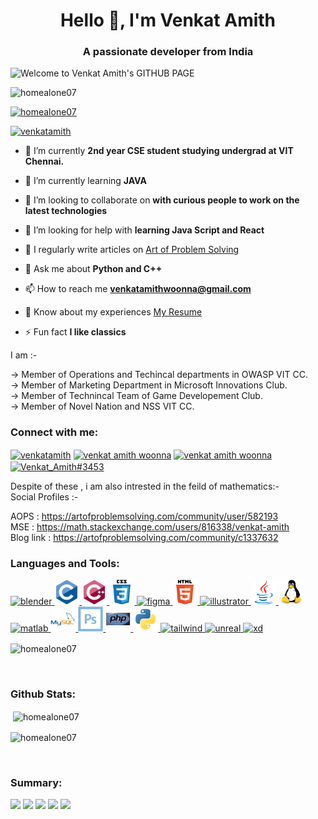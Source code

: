 <h1 align="center">Hello 👋, I'm Venkat Amith</h1>

<h3 align="center">A passionate  developer from India</h3>

![Welcome to Venkat Amith's GITHUB PAGE](https://user-images.githubusercontent.com/98298826/150728612-4ad701f4-15ae-4d8d-b4e1-c159c746cf7e.png)


<p align="left"> <img src="https://komarev.com/ghpvc/?username=homealone07&label=Profile%20views&color=0e75b6&style=flat" alt="homealone07" /> </p>

<p align="left"> <a href="https://github.com/ryo-ma/github-profile-trophy"><img src="https://github-profile-trophy.vercel.app/?username=homealone07" alt="homealone07" /></a> </p>

<p align="left"> <a href="https://twitter.com/venkatamith" target="blank"><img src="https://img.shields.io/twitter/follow/venkatamith?logo=twitter&style=for-the-badge" alt="venkatamith" /></a> </p>

- 🔭 I’m currently **2nd year CSE student studying undergrad at VIT Chennai.**

- 🌱 I’m currently learning **JAVA**

- 👯 I’m looking to collaborate on **with curious people to work on the latest technologies**

- 🤝 I’m looking for help with **learning Java Script and React**

- 📝 I regularly write articles on [Art of Problem Solving](https://artofproblemsolving.com/community/c1337632)

- 💬 Ask me about **Python and C++**

- 📫 How to reach me **venkatamithwoonna@gmail.com**

- 📄 Know about my experiences [My Resume](https://drive.google.com/file/d/1A-0YiCifwWG05HsnKUpxlAKWZgi0KCy6/view?usp=sharing)

- ⚡ Fun fact **I like classics**


I am :- 

-> Member of Operations and Techincal departments  in OWASP VIT CC.<br />
-> Member of Marketing Department in Microsoft Innovations Club.<br />
-> Member of Technincal Team of Game Developement Club.<br />
-> Member of Novel Nation and  NSS VIT CC.<br />



<h3 align="left">Connect with me:</h3>
<p align="left">
<a href="https://twitter.com/venkatamith" target="blank"><img align="center" src="https://raw.githubusercontent.com/rahuldkjain/github-profile-readme-generator/master/src/images/icons/Social/twitter.svg" alt="venkatamith" height="30" width="40" /></a>
<a href="https://linkedin.com/in/venkat amith woonna" target="blank"><img align="center" src="https://raw.githubusercontent.com/rahuldkjain/github-profile-readme-generator/master/src/images/icons/Social/linked-in-alt.svg" alt="venkat amith woonna" height="30" width="40" /></a>
<a href="https://kaggle.com/venkat amith woonna" target="blank"><img align="center" src="https://raw.githubusercontent.com/rahuldkjain/github-profile-readme-generator/master/src/images/icons/Social/kaggle.svg" alt="venkat amith woonna" height="30" width="40" /></a>
<a href="https://discord.gg/Venkat_Amith#3453" target="blank"><img align="center" src="https://raw.githubusercontent.com/rahuldkjain/github-profile-readme-generator/master/src/images/icons/Social/discord.svg" alt="Venkat_Amith#3453" height="30" width="40" /></a>
</p>


Despite of these , i am also intrested in the feild of mathematics:-<br />
Social Profiles :- <br />

AOPS : https://artofproblemsolving.com/community/user/582193 <br />
MSE : https://math.stackexchange.com/users/816338/venkat-amith <br />
Blog link : https://artofproblemsolving.com/community/c1337632 <br />


<h3 align="left">Languages and Tools:</h3>
<p align="left"> <a href="https://www.blender.org/" target="_blank" rel="noreferrer"> <img src="https://download.blender.org/branding/community/blender_community_badge_white.svg" alt="blender" width="40" height="40"/> </a> <a href="https://www.cprogramming.com/" target="_blank" rel="noreferrer"> <img src="https://raw.githubusercontent.com/devicons/devicon/master/icons/c/c-original.svg" alt="c" width="40" height="40"/> </a> <a href="https://www.w3schools.com/cpp/" target="_blank" rel="noreferrer"> <img src="https://raw.githubusercontent.com/devicons/devicon/master/icons/cplusplus/cplusplus-original.svg" alt="cplusplus" width="40" height="40"/> </a> <a href="https://www.w3schools.com/css/" target="_blank" rel="noreferrer"> <img src="https://raw.githubusercontent.com/devicons/devicon/master/icons/css3/css3-original-wordmark.svg" alt="css3" width="40" height="40"/> </a> <a href="https://www.figma.com/" target="_blank" rel="noreferrer"> <img src="https://www.vectorlogo.zone/logos/figma/figma-icon.svg" alt="figma" width="40" height="40"/> </a> <a href="https://www.w3.org/html/" target="_blank" rel="noreferrer"> <img src="https://raw.githubusercontent.com/devicons/devicon/master/icons/html5/html5-original-wordmark.svg" alt="html5" width="40" height="40"/> </a> <a href="https://www.adobe.com/in/products/illustrator.html" target="_blank" rel="noreferrer"> <img src="https://www.vectorlogo.zone/logos/adobe_illustrator/adobe_illustrator-icon.svg" alt="illustrator" width="40" height="40"/> </a> <a href="https://www.java.com" target="_blank" rel="noreferrer"> <img src="https://raw.githubusercontent.com/devicons/devicon/master/icons/java/java-original.svg" alt="java" width="40" height="40"/> </a> <a href="https://www.linux.org/" target="_blank" rel="noreferrer"> <img src="https://raw.githubusercontent.com/devicons/devicon/master/icons/linux/linux-original.svg" alt="linux" width="40" height="40"/> </a> <a href="https://www.mathworks.com/" target="_blank" rel="noreferrer"> <img src="https://upload.wikimedia.org/wikipedia/commons/2/21/Matlab_Logo.png" alt="matlab" width="40" height="40"/> </a> <a href="https://www.mysql.com/" target="_blank" rel="noreferrer"> <img src="https://raw.githubusercontent.com/devicons/devicon/master/icons/mysql/mysql-original-wordmark.svg" alt="mysql" width="40" height="40"/> </a> <a href="https://www.photoshop.com/en" target="_blank" rel="noreferrer"> <img src="https://raw.githubusercontent.com/devicons/devicon/master/icons/photoshop/photoshop-line.svg" alt="photoshop" width="40" height="40"/> </a> <a href="https://www.php.net" target="_blank" rel="noreferrer"> <img src="https://raw.githubusercontent.com/devicons/devicon/master/icons/php/php-original.svg" alt="php" width="40" height="40"/> </a> <a href="https://www.python.org" target="_blank" rel="noreferrer"> <img src="https://raw.githubusercontent.com/devicons/devicon/master/icons/python/python-original.svg" alt="python" width="40" height="40"/> </a> <a href="https://tailwindcss.com/" target="_blank" rel="noreferrer"> <img src="https://www.vectorlogo.zone/logos/tailwindcss/tailwindcss-icon.svg" alt="tailwind" width="40" height="40"/> </a> <a href="https://unrealengine.com/" target="_blank" rel="noreferrer"> <img src="https://raw.githubusercontent.com/kenangundogan/fontisto/036b7eca71aab1bef8e6a0518f7329f13ed62f6b/icons/svg/brand/unreal-engine.svg" alt="unreal" width="40" height="40"/> </a> <a href="https://www.adobe.com/products/xd.html" target="_blank" rel="noreferrer"> <img src="https://cdn.worldvectorlogo.com/logos/adobe-xd.svg" alt="xd" width="40" height="40"/> </a> </p>

<p><img align="center" src="https://github-readme-stats.vercel.app/api/top-langs?username=homealone07&show_icons=true&locale=en&layout=compact" alt="homealone07" /></p>
<br />
<h3 align="left">Github Stats:</h3>
<p>&nbsp;<img align="center" src="https://github-readme-stats.vercel.app/api?username=homealone07&show_icons=true&locale=en" alt="homealone07" /></p>

<p><img align="center" src="https://github-readme-streak-stats.herokuapp.com/?user=homealone07&" alt="homealone07" /></p>

<br />
<h3 align="left">Summary:</h3>

![](https://github-profile-summary-cards.vercel.app/api/cards/profile-details?username=homealone07&theme=default)
![](https://github-profile-summary-cards.vercel.app/api/cards/repos-per-language?username=homealone07&theme=default)
![](https://github-profile-summary-cards.vercel.app/api/cards/most-commit-language?username=homealone07&theme=default)
![](https://github-profile-summary-cards.vercel.app/api/cards/stats?username=homealone07&theme=default)
![](https://github-profile-summary-cards.vercel.app/api/cards/productive-time?username=homealone07&theme=default)

>
<!---
homealone07/homealone07 is a ✨ special ✨ repository because its `README.md` (this file) appears on your GitHub profile.
You can click the Preview link to take a look at your changes.
--->
